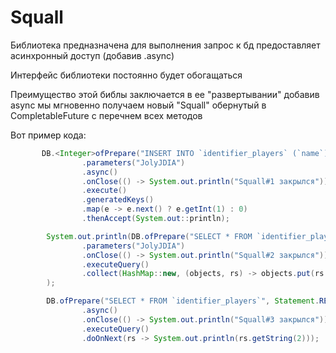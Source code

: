 # Squall

Библиотека предназначена для выполнения запрос к бд
предоставляет асинхронный доступ (добавив .async)

Интерфейс библиотеки постоянно будет обогащаться

Преимущество этой библы заключается в ее "развертывании"
добавив async мы мгновенно получаем новый "Squall" обернутый в CompletableFuture
с перечнем всех методов

Вот пример кода:
```java
       DB.<Integer>ofPrepare("INSERT INTO `identifier_players` (`name`) VALUES (?)", Statement.RETURN_GENERATED_KEYS)
                .parameters("JolyJDIA")
                .async()
                .onClose(() -> System.out.println("Squall#1 закрылся"))
                .execute()
                .generatedKeys()
                .map(e -> e.next() ? e.getInt(1) : 0)
                .thenAccept(System.out::println);

        System.out.println(DB.ofPrepare("SELECT * FROM `identifier_players` WHERE name = ?", Statement.RETURN_GENERATED_KEYS)
                .parameters("JolyJDIA")
                .onClose(() -> System.out.println("Squall#2 закрылся"))
                .executeQuery()
                .collect(HashMap::new, (objects, rs) -> objects.put(rs.getInt(1), rs.getString(2)))
        );

        DB.ofPrepare("SELECT * FROM `identifier_players`", Statement.RETURN_GENERATED_KEYS)
                .async()
                .onClose(() -> System.out.println("Squall#3 закрылся"))
                .executeQuery()
                .doOnNext(rs -> System.out.println(rs.getString(2)));
```

